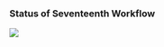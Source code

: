 ### Status of Seventeenth Workflow ###
<img src="https://github.com/MkTGts/for_actions/actions/workflows/17seventeenth_workflow.yml/badge.svg?branch=main" />